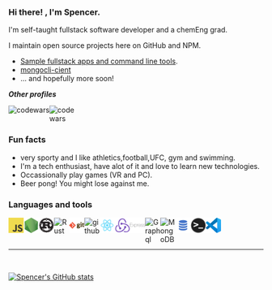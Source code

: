 ### Hi there! , I'm Spencer.

I'm self-taught fullstack software developer  and a chemEng grad.

I maintain open source projects here on GitHub and NPM.
* [Sample fullstack apps and command line tools](https://github.com/spencerjibz?tab=repositories&q=&type=public&language=&sort=).
* [mongocli-cient](https://www.npmjs.com/package/mongocli-client)
* ... and hopefully more soon!


 ***Other profiles***

[<img alt='codewars' align='left'   src="https://www.codewars.com/users/spencerjibz/badges/large"/>](https://www.codewars.com/users/spencerjibz) 

[<img alt='codewars' align ="left" width="50px" src="https://img.icons8.com/color/344/khan-academy.png"/>](https://www.khanacademy.org/profile/spencerjibz) 



<br/>
<br/>




### Fun facts

- very sporty and I like athletics,football,UFC, gym and swimming.
- I'm a  tech enthusiast, have alot of it and  love to learn new technologies.
- Occassionally  play  games (VR  and PC).
- Beer pong! You might lose against me. <br/>



### Languages and tools

<img align="left" alt="JavaScript" width="30px" src="https://raw.githubusercontent.com/github/explore/80688e429a7d4ef2fca1e82350fe8e3517d3494d/topics/javascript/javascript.png" />
<img align="left" alt="Node.js" width="30px" src="https://raw.githubusercontent.com/github/explore/80688e429a7d4ef2fca1e82350fe8e3517d3494d/topics/nodejs/nodejs.png" />
<img align="left" alt="Rust" width="30px" src="https://raw.githubusercontent.com/github/explore/80688e429a7d4ef2fca1e82350fe8e3517d3494d/topics/rust/rust.png" />

<img align="left" alt="Rust" width="30px" src="https://miro.medium.com/max/900/1*LBHHLYrwLCSD0CYu-rfWMA.png" />

<img align="left" alt="Git" width="30px" src="https://raw.githubusercontent.com/github/explore/80688e429a7d4ef2fca1e82350fe8e3517d3494d/topics/git/git.png" />

<img alt='github' align='left' width="30px"  src="https://github.githubassets.com/images/modules/logos_page/GitHub-Mark.png"/>

<img align="left" alt="React" width="30px" src="https://raw.githubusercontent.com/github/explore/80688e429a7d4ef2fca1e82350fe8e3517d3494d/topics/react/react.png" />
<img align="left" alt="Redux" width="30px" src="https://raw.githubusercontent.com/github/explore/80688e429a7d4ef2fca1e82350fe8e3517d3494d/topics/redux/redux.png" />
<img align="left" alt="Express" width="30px" src="https://raw.githubusercontent.com/github/explore/80688e429a7d4ef2fca1e82350fe8e3517d3494d/topics/express/express.png" 
<img align="left" alt="NPM" width="30px" src="https://raw.githubusercontent.com/github/explore/80688e429a7d4ef2fca1e82350fe8e3517d3494d/topics/npm/npm.png" />
<img align ="left" alt="Graphql" width="30px" src="https://img.icons8.com/color/344/graphql.png"/>
<img align="left" alt="MongoDB" width="30px" src="https://img.icons8.com/color/344/mongodb.png" />


<img align="left" alt="SQL" width="30px" src="https://raw.githubusercontent.com/github/explore/80688e429a7d4ef2fca1e82350fe8e3517d3494d/topics/sql/sql.png" />


<img align="left" alt="Terminal" width="30px" src="https://raw.githubusercontent.com/github/explore/80688e429a7d4ef2fca1e82350fe8e3517d3494d/topics/terminal/terminal.png" />



<img align="left" alt="Visual Studio Code" width="30px" src="https://raw.githubusercontent.com/github/explore/80688e429a7d4ef2fca1e82350fe8e3517d3494d/topics/visual-studio-code/visual-studio-code.png" /> <br/>


<br>

---
<br>

[![Spencer's GitHub stats](https://github-readme-stats.vercel.app/api?username=spencerjibz&count_private=true)](https://github-readme-stats.vercel.app/api?username=spencerjibz&count_private=true)
